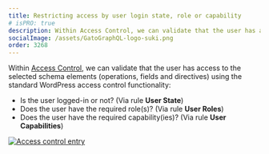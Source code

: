 ```yaml
---
title: Restricting access by user login state, role or capability
# isPRO: true
description: Within Access Control, we can validate that the user has access to the selected schema elements (operations, fields and directives) using the standard WordPress access control functionality.
socialImage: /assets/GatoGraphQL-logo-suki.png
order: 3268
---
```


Within [Access Control](../../use/defining-access-control), we can validate that the user has access to the selected schema elements (operations, fields and directives) using the standard WordPress access control functionality:

- Is the user logged-in or not? (Via rule **User State**)
- Does the user have the required role(s)? (Via rule **User Roles**)
- Does the user have the required capability(ies)? (Via rule **User Capabilities**)

<a href="/assets/guides/upstream-pro/access-control-entry.png" target="_blank">![Access control entry](/assets/guides/upstream-pro/access-control-entry.png "Access control entry")</a>
